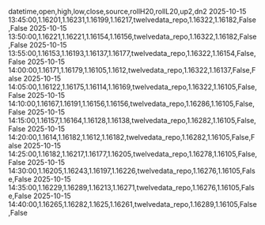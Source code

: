 datetime,open,high,low,close,source,rollH20,rollL20,up2,dn2
2025-10-15 13:45:00,1.16201,1.16231,1.16199,1.16217,twelvedata_repo,1.16322,1.16182,False,False
2025-10-15 13:50:00,1.16221,1.16221,1.16154,1.16156,twelvedata_repo,1.16322,1.16182,False,False
2025-10-15 13:55:00,1.16153,1.16193,1.16137,1.16177,twelvedata_repo,1.16322,1.16154,False,False
2025-10-15 14:00:00,1.16171,1.16179,1.16105,1.1612,twelvedata_repo,1.16322,1.16137,False,False
2025-10-15 14:05:00,1.16122,1.16175,1.16114,1.16169,twelvedata_repo,1.16322,1.16105,False,False
2025-10-15 14:10:00,1.16167,1.16191,1.16156,1.16156,twelvedata_repo,1.16286,1.16105,False,False
2025-10-15 14:15:00,1.16157,1.16164,1.16128,1.16138,twelvedata_repo,1.16282,1.16105,False,False
2025-10-15 14:20:00,1.1614,1.16182,1.1612,1.16182,twelvedata_repo,1.16282,1.16105,False,False
2025-10-15 14:25:00,1.16182,1.16217,1.16177,1.16205,twelvedata_repo,1.16278,1.16105,False,False
2025-10-15 14:30:00,1.16205,1.16243,1.16197,1.16226,twelvedata_repo,1.16276,1.16105,False,False
2025-10-15 14:35:00,1.16229,1.16289,1.16213,1.16271,twelvedata_repo,1.16276,1.16105,False,False
2025-10-15 14:40:00,1.16265,1.16282,1.1625,1.16261,twelvedata_repo,1.16289,1.16105,False,False
